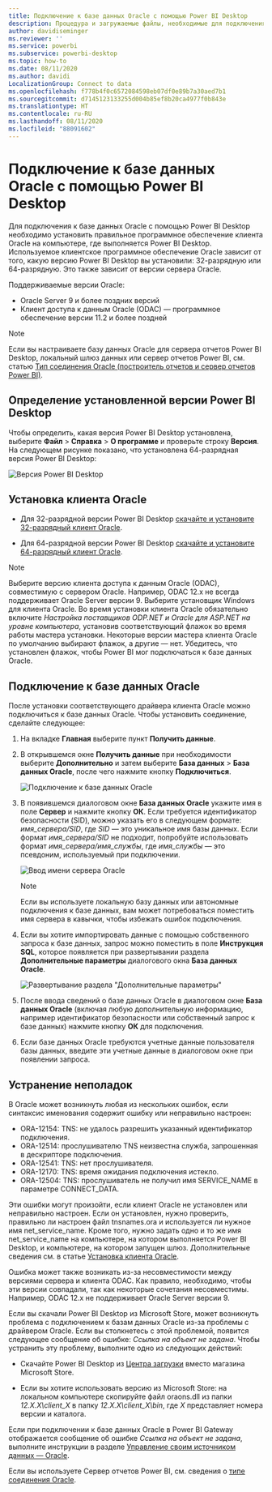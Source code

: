 ```yaml
---
title: Подключение к базе данных Oracle с помощью Power BI Desktop
description: Процедура и загружаемые файлы, необходимые для подключения Oracle к Power BI Desktop
author: davidiseminger
ms.reviewer: ''
ms.service: powerbi
ms.subservice: powerbi-desktop
ms.topic: how-to
ms.date: 08/11/2020
ms.author: davidi
LocalizationGroup: Connect to data
ms.openlocfilehash: f778b4f0c6572084598eb07df0e89b7a30aed7b1
ms.sourcegitcommit: d7145123133255d004b85ef8b20ca4977f0b843e
ms.translationtype: HT
ms.contentlocale: ru-RU
ms.lasthandoff: 08/11/2020
ms.locfileid: "88091602"
---
```

# <a name="connect-to-an-oracle-database-with-power-bi-desktop"></a>Подключение к базе данных Oracle с помощью Power BI Desktop
Для подключения к базе данных Oracle с помощью Power BI Desktop необходимо установить правильное программное обеспечение клиента Oracle на компьютере, где выполняется Power BI Desktop. Используемое клиентское программное обеспечение Oracle зависит от того, какую версию Power BI Desktop вы установили: 32-разрядную или 64-разрядную. Это также зависит от версии сервера Oracle.

Поддерживаемые версии Oracle: 
- Oracle Server 9 и более поздних версий
- Клиент доступа к данным Oracle (ODAC) — программное обеспечение версии 11.2 и более поздней

> [!NOTE]
> Если вы настраиваете базу данных Oracle для сервера отчетов Power BI Desktop, локальный шлюз данных или сервер отчетов Power BI, см. статью [Тип соединения Oracle (построитель отчетов и сервер отчетов Power BI)](https://docs.microsoft.com/sql/reporting-services/report-data/oracle-connection-type-ssrs?view=sql-server-ver15). 


## <a name="determining-which-version-of-power-bi-desktop-is-installed"></a>Определение установленной версии Power BI Desktop
Чтобы определить, какая версия Power BI Desktop установлена, выберите **Файл** > **Справка** > **О программе** и проверьте строку **Версия**. На следующем рисунке показано, что установлена 64-разрядная версия Power BI Desktop:

![Версия Power BI Desktop](media/desktop-connect-oracle-database/connect-oracle-database_1.png)

## <a name="install-the-oracle-client"></a>Установка клиента Oracle
- Для 32-разрядной версии Power BI Desktop [скачайте и установите 32-разрядный клиент Oracle](https://www.oracle.com/technetwork/topics/dotnet/utilsoft-086879.html).

- Для 64-разрядной версии Power BI Desktop [скачайте и установите 64-разрядный клиент Oracle](https://www.oracle.com/database/technologies/odac-downloads.html).

> [!NOTE]
> Выберите версию клиента доступа к данным Oracle (ODAC), совместимую с сервером Oracle. Например, ODAC 12.x не всегда поддерживает Oracle Server версии 9.
> Выберите установщик Windows для клиента Oracle.
> Во время установки клиента Oracle обязательно включите *Настройка поставщиков ODP.NET и Oracle для ASP.NET на уровне компьютера*, установив соответствующий флажок во время работы мастера установки. Некоторые версии мастера клиента Oracle по умолчанию выбирают флажок, а другие — нет. Убедитесь, что установлен флажок, чтобы Power BI мог подключаться к базе данных Oracle.

## <a name="connect-to-an-oracle-database"></a>Подключение к базе данных Oracle
После установки соответствующего драйвера клиента Oracle можно подключиться к базе данных Oracle. Чтобы установить соединение, сделайте следующее:

1. На вкладке **Главная** выберите пункт **Получить данные**. 

2. В открывшемся окне **Получить данные** при необходимости выберите **Дополнительно** и затем выберите **База данных** > **База данных Oracle**, после чего нажмите кнопку **Подключиться**.
   
   ![Подключение к базе данных Oracle](media/desktop-connect-oracle-database/connect-oracle-database_2.png)
3. В появившемся диалоговом окне **База данных Oracle** укажите имя в поле **Сервер** и нажмите кнопку **ОК**. Если требуется идентификатор безопасности (SID), можно указать его в следующем формате: *имя_сервера/SID*, где *SID* — это уникальное имя базы данных. Если формат *имя_сервера/SID* не подходит, попробуйте использовать формат *имя_сервера/имя_службы*, где *имя_службы* — это псевдоним, используемый при подключении.


   ![Ввод имени сервера Oracle](media/desktop-connect-oracle-database/connect-oracle-database_3.png)

   > [!NOTE]
   > Если вы используете локальную базу данных или автономные подключения к базе данных, вам может потребоваться поместить имя сервера в кавычки, чтобы избежать ошибок подключения. 
      
4. Если вы хотите импортировать данные с помощью собственного запроса к базе данных, запрос можно поместить в поле **Инструкция SQL**, которое появляется при развертывании раздела **Дополнительные параметры** диалогового окна **База данных Oracle**.
   
   ![Развертывание раздела "Дополнительные параметры"](media/desktop-connect-oracle-database/connect-oracle-database_4.png)


5. После ввода сведений о базе данных Oracle в диалоговом окне **База данных Oracle** (включая любую дополнительную информацию, например идентификатор безопасности или собственный запрос к базе данных) нажмите кнопку **ОК** для подключения.
5. Если базе данных Oracle требуются учетные данные пользователя базы данных, введите эти учетные данные в диалоговом окне при появлении запроса.


## <a name="troubleshooting"></a>Устранение неполадок

В Oracle может возникнуть любая из нескольких ошибок, если синтаксис именования содержит ошибку или неправильно настроен:

* ORA-12154: TNS: не удалось разрешить указанный идентификатор подключения.
* ORA-12514: прослушивателю TNS неизвестна служба, запрошенная в дескрипторе подключения.
* ORA-12541: TNS: нет прослушивателя.
* ORA-12170: TNS: время ожидания подключения истекло.
* ORA-12504: TNS: прослушиватель не получил имя SERVICE_NAME в параметре CONNECT_DATA.

Эти ошибки могут произойти, если клиент Oracle не установлен или неправильно настроен. Если он установлен, нужно проверить, правильно ли настроен файл tnsnames.ora и используется ли нужное имя net_service_name. Кроме того, нужно задать одно и то же имя net_service_name на компьютере, на котором выполняется Power BI Desktop, и компьютере, на котором запущен шлюз. Дополнительные сведения см. в статье [Установка клиента Oracle](#install-the-oracle-client).

Ошибка может также возникать из-за несовместимости между версиями сервера и клиента ODAC. Как правило, необходимо, чтобы эти версии совпадали, так как некоторые сочетания несовместимы. Например, ODAC 12.x не поддерживает Oracle Server версии 9.

Если вы скачали Power BI Desktop из Microsoft Store, может возникнуть проблема с подключением к базам данных Oracle из-за проблемы с драйвером Oracle. Если вы столкнетесь с этой проблемой, появится следующее сообщение об ошибке: *Ссылка на объект не задана*. Чтобы устранить эту проблему, выполните одно из следующих действий:

* Скачайте Power BI Desktop из [Центра загрузки](https://www.microsoft.com/download/details.aspx?id=58494) вместо магазина Microsoft Store.

* Если вы хотите использовать версию из Microsoft Store: на локальном компьютере скопируйте файл oraons.dll из папки _12.X.X\client_X_ в папку _12.X.X\client_X\bin_, где _X_ представляет номера версии и каталога.

Если при подключении к базе данных Oracle в Power BI Gateway отображается сообщение об ошибке *Ссылка на объект не задана*, выполните инструкции в разделе [Управление своим источником данных — Oracle](service-gateway-onprem-manage-oracle.md).

Если вы используете Сервер отчетов Power BI, см. сведения о [типе соединения Oracle](https://docs.microsoft.com/sql/reporting-services/report-data/oracle-connection-type-ssrs?view=sql-server-ver15).
